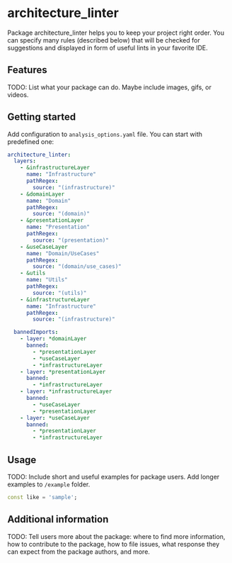 <!-- 
This README describes the package. If you publish this package to pub.dev,
this README's contents appear on the landing page for your package.

For information about how to write a good package README, see the guide for
[writing package pages](https://dart.dev/guides/libraries/writing-package-pages). 

For general information about developing packages, see the Dart guide for
[creating packages](https://dart.dev/guides/libraries/create-library-packages)
and the Flutter guide for
[developing packages and plugins](https://flutter.dev/developing-packages). 
-->
# architecture_linter

Package architecture_linter helps you to keep your project right order. You can specify many rules (described below) that will be checked for suggestions and displayed in form of useful lints in your favorite IDE. 

## Features

TODO: List what your package can do. Maybe include images, gifs, or videos.

## Getting started

Add configuration to `analysis_options.yaml` file. You can start with predefined one:
```YAML
architecture_linter:
  layers:
    - &infrastructureLayer
      name: "Infrastructure"
      pathRegex:
        source: "(infrastructure)"
    - &domainLayer
      name: "Domain"
      pathRegex:
        source: "(domain)"
    - &presentationLayer
      name: "Presentation"
      pathRegex:
        source: "(presentation)"
    - &useCaseLayer
      name: "Domain/UseCases"
      pathRegex:
        source: "(domain/use_cases)"
    - &utils
      name: "Utils"
      pathRegex:
        source: "(utils)"
    - &infrastructureLayer
      name: "Infrastructure"
      pathRegex:
        source: "(infrastructure)"

  bannedImports:
    - layer: *domainLayer
      banned:
        - *presentationLayer
        - *useCaseLayer
        - *infrastructureLayer
    - layer: *presentationLayer
      banned:
        - *infrastructureLayer
    - layer: *infrastructureLayer
      banned:
        - *useCaseLayer
        - *presentationLayer
    - layer: *useCaseLayer
      banned:
        - *presentationLayer
        - *infrastructureLayer
```

## Usage

TODO: Include short and useful examples for package users. Add longer examples
to `/example` folder. 

```dart
const like = 'sample';
```

## Additional information

TODO: Tell users more about the package: where to find more information, how to 
contribute to the package, how to file issues, what response they can expect 
from the package authors, and more.
